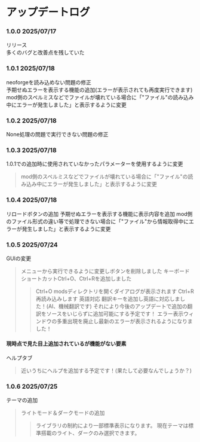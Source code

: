 # アップデートログ
### 1.0.0 2025/07/17
リリース   
多くのバグと改善点を残していた  
### 1.0.1 2025/07/18
neoforgeを読み込めない問題の修正   
予期せぬエラーを表示する機能の追加(エラーが表示されても再度実行できます)
mod側のスペルミスなどでファイルが壊れている場合に「"ファイル"の読み込み中にエラーが発生しました」と表示するように変更
### 1.0.2 2025/07/18
None処理の問題で実行できない問題の修正
### 1.0.3 2025/07/18
1.0.1での追加時に使用されていなかったパラメーターを使用するように変更
> mod側のスペルミスなどでファイルが壊れている場合に「"ファイル"の読み込み中にエラーが発生しました」と表示するように変更
### 1.0.4 2025/07/18
リロードボタンの追加
予期せぬエラーを表示する機能に表示内容を追加
mod側のファイル形式の違い等で処理できない場合に「"ファイル"から情報取得中にエラーが発生しました」と表示するように変更
### 1.0.5 2025/07/24
GUIの変更
> メニューから実行できるように変更しボタンを削除しました
> キーボードショートカットCtrl+O、Ctrl+Rを追加しました
> > Ctrl+O modsディレクトリを開くダイアログが表示されます
> > Ctrl+R 再読み込みします
英語対応
> 翻訳キーを追加し英語に対応しました！(AI、機械翻訳です)
> それにより今後のアップデートで追加の翻訳をソースをいじらずに追加可能にする予定です！
エラー表示ウィンドウの多重出現を廃止し最新のエラーが表示されるようになりました！
#### 現時点で見た目上追加されているが機能がない要素
ヘルプタブ
> 近いうちにヘルプを追加する予定です！(果たして必要なんでしょうか？)
### 1.0.6 2025/07/25
テーマの追加   
> ライトモード＆ダークモードの追加   
> > ライブラリの制約により一部標準表示になります。
> 現在テーマは標準搭載のライト、ダークのみ選択できます。
